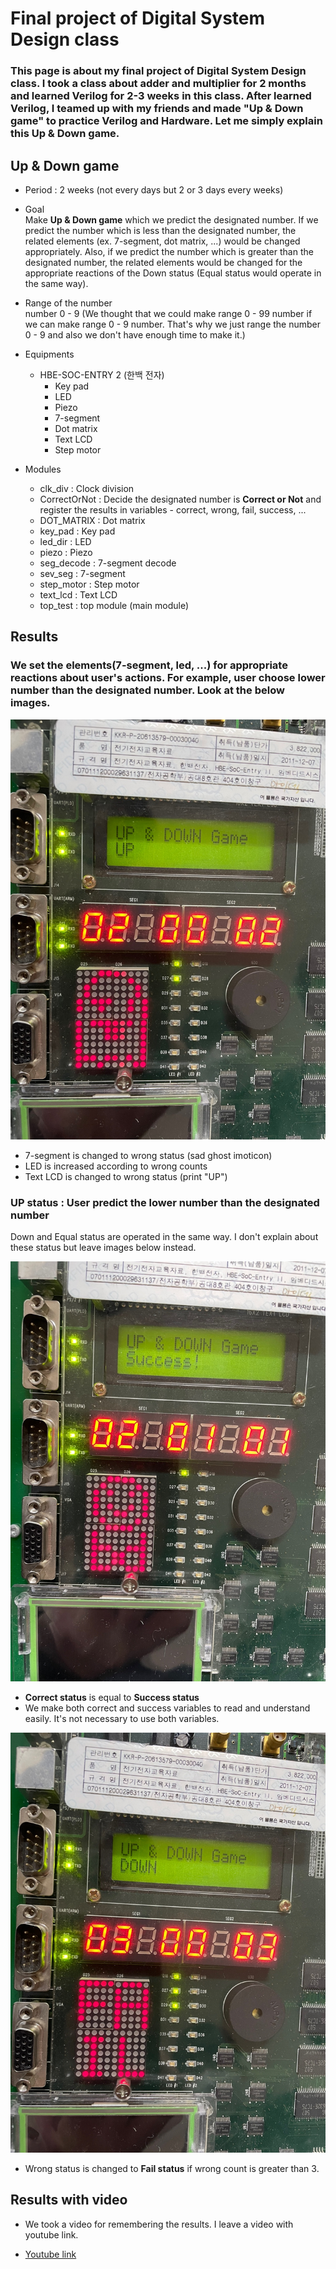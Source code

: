 # Final project of Digital System Design class

### This page is about my final project of Digital System Design class. I took a class about adder and multiplier for 2 months and learned Verilog for 2-3 weeks in this class. After learned Verilog, I teamed up with my friends and made **"Up & Down game"** to practice Verilog and Hardware. Let me simply explain this **Up & Down game**.

## Up & Down game
- Period : 2 weeks (not every days but 2 or 3 days every weeks)

- Goal  
  Make **Up & Down game** which we predict the designated number. If we predict the number which is less than the designated number, the related elements (ex. 7-segment, dot matrix, ...) would be changed appropriately. Also, if we predict the number which is greater than the designated number, the related elements would be changed for the appropriate reactions of the Down status (Equal status would operate in the same way).

- Range of the number   
  number 0 - 9 (We thought that we could make range 0 - 99 number if we can make range 0 - 9 number. That's why we just range the number 0 - 9 and also we don't have enough time to make it.)

- Equipments  
  - HBE-SOC-ENTRY 2 (한백 전자)
    - Key pad
    - LED
    - Piezo
    - 7-segment
    - Dot matrix
    - Text LCD
    - Step motor

- Modules  
  - clk_div : Clock division
  - CorrectOrNot : Decide the designated number is **Correct or Not** and register the results in variables - correct, wrong, fail, success, ...
  - DOT_MATRIX : Dot matrix
  - key_pad : Key pad
  - led_dir : LED
  - piezo : Piezo
  - seg_decode : 7-segment decode
  - sev_seg : 7-segment
  - step_motor : Step motor
  - text_lcd : Text LCD
  - top_test : top module (main module)

## Results

### We set the elements(7-segment, led, ...) for appropriate reactions about user's actions. For example, user choose lower number than the designated number. Look at the below images.

![up_2](img/up_2.jpg)
- 7-segment is changed to wrong status (sad ghost imoticon)
- LED is increased according to wrong counts
- Text LCD is changed to wrong status (print "UP")

### UP status : User predict the lower number than the designated number

Down and Equal status are operated in the same way. I don't explain about these status but leave images below instead.

![success](img/success.jpg)
- **Correct status** is equal to **Success status**
- We make both correct and success variables to read and understand easily. It's not necessary to use both variables.

![fail](img/fail.jpg)
- Wrong status is changed to **Fail status** if wrong count is greater than 3.


## Results with video
- We took a video for remembering the results. I leave a video with youtube link.

- [Youtube link](https://www.youtube.com/watch?v=g2lAHPd787Y)